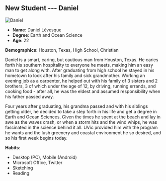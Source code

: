 ## New Student --- Daniel

<!-- Needed to start this for my story -->

![Daniel](https://static.pexels.com/photos/6972/summer-office-student-work.jpg)

* **Name**: Daniel Lévesque
* **Degree**: Earth and Ocean Science
* **Age**: 22

**Demographics**: Houston, Texas, High School, Christian

Daniel is a smart, caring, but cautious man from  Houston, Texas. He caries forth his southern hospitality to everyone he meets, making him an easy man to get along with. After graduating from high school he stayed in his hometown to look after his family and sick grandmother. Working an evening job as a carpenter, he helped out with his family of 3 sisters and 2 brothers, 3 of which under the age of 12, by driving, running errands, and cooking food - after all, he was the eldest and assumed responsibility when his father passed away.

Four years after graduating, his grandma passed and with his siblings getting older, he decided to take a step forth in his life and get a degree in Earth and Ocean Sciences. Given the times he spent at the beach and lay in awe as the waves crash, or when a storm hits and the wind whips, he was fascinated in the science behind it all. UVic provided him with the program he wants and the lush greenery and coastal environment he so desired, and so his first week begins today.

**Habits**:

* Desktop (PC), Mobile (Android)
* Microsoft Office, Twitter
* Sketching
* Reading


